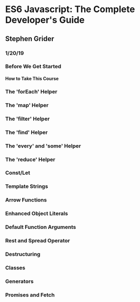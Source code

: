 # ES6 Javascript: The Complete Developer's Guide

## Stephen Grider

### 1/20/19

### Before We Get Started

#### How to Take This Course

### The 'forEach' Helper

### The 'map' Helper

### The 'filter' Helper

### The 'find' Helper

### The 'every' and 'some' Helper

### The 'reduce' Helper

### Const/Let

### Template Strings

### Arrow Functions

### Enhanced Object Literals

### Default Function Arguments

### Rest and Spread Operator

### Destructuring

### Classes

### Generators

### Promises and Fetch